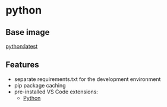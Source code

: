 # python

## Base image
[python:latest](https://hub.docker.com/_/python)

## Features
* separate requirements.txt for the development environment
* pip package caching
* pre-installed VS Code extensions: 
    * [Python](https://marketplace.visualstudio.com/items?itemName=ms-python.python)
